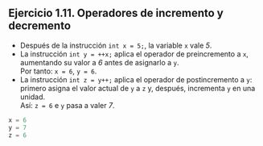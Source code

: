 ## Ejercicio 1.11. Operadores de incremento y decremento
  - Después de la instrucción `int x = 5;`, la variable `x` vale *5*.
   - La instrucción `int y = ++x;` aplica el operador de preincremento a `x`, aumentando su valor a *6* antes de asignarlo a `y`.  
   Por tanto: `x = 6`, `y = 6`.
   - La instrucción `int z = y++;` aplica el operador de postincremento a `y`: primero asigna el valor actual de `y` a `z` y, después, incrementa `y` en una unidad.  
   Así: `z = 6` e `y` pasa a valer *7*.

```C
x = 6
y = 7
z = 6
```

